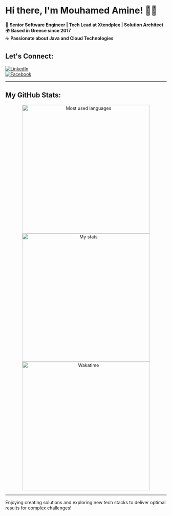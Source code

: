 # Hi there, I'm Mouhamed Amine! 👋😊

💼 **Senior Software Engineer | Tech Lead at Xtendplex | Solution Architect**  
🌍 **Based in Greece since 2017**  
☕️ **Passionate about Java and Cloud Technologies**

## Let's Connect:
[![LinkedIn](https://img.shields.io/badge/LinkedIn-0077B5?style=for-the-badge&logo=linkedin&logoColor=white)](https://www.linkedin.com/in/mouhamed-amine-rouatbi-943391207/)  
[![Facebook](https://img.shields.io/badge/Facebook-1877F2?style=for-the-badge&logo=facebook&logoColor=white)](https://www.facebook.com/amine.rouatbi.33/)

---

## My GitHub Stats:
<div align="center">
  <a href="https://github.com/Auckfmine">
    <img src="https://github-readme-stats.vercel.app/api/top-langs/?username=Auckfmine&count_private=true&layout=compact" alt="Most used languages" width="400"/>
  </a>
  <a href="https://github.com/Auckfmine">
    <img src="https://github-readme-stats.vercel.app/api?username=Auckfmine&show_icons=true&theme=default" alt="My stats" width="400"/>
  </a>
  <a href="https://wakatime.com/@auckfmine">
    <img src="https://github-readme-stats.vercel.app/api/wakatime?username=@auckfmine" alt="Wakatime" width="400"/>
  </a>
</div>

---

Enjoying creating solutions and exploring new tech stacks to deliver optimal results for complex challenges!
